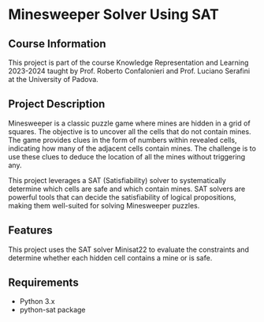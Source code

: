 # Minesweeper Solver Using SAT
## Course Information
This project is part of the course Knowledge Representation and Learning 2023-2024 taught by Prof. Roberto Confalonieri and Prof. Luciano Serafini at the University of Padova.

## Project Description
Minesweeper is a classic puzzle game where mines are hidden in a grid of squares. The objective is to uncover all the cells that do not contain mines. The game provides clues in the form of numbers within revealed cells, indicating how many of the adjacent cells contain mines. The challenge is to use these clues to deduce the location of all the mines without triggering any.

This project leverages a SAT (Satisfiability) solver to systematically determine which cells are safe and which contain mines. SAT solvers are powerful tools that can decide the satisfiability of logical propositions, making them well-suited for solving Minesweeper puzzles.

## Features

This project uses the SAT solver Minisat22 to evaluate the constraints and determine whether each hidden cell contains a mine or is safe.


## Requirements
- Python 3.x
- python-sat package
  
